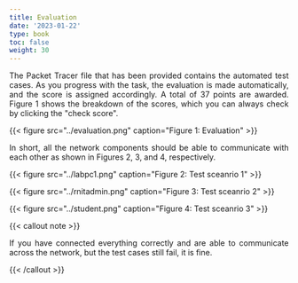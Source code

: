 ```yaml
---
title: Evaluation
date: '2023-01-22'
type: book
toc: false
weight: 30
---
```


<p style="text-align: justify;">
The Packet Tracer file that has been provided contains the automated test cases. As you progress with the task, the evaluation is made automatically, and the score is assigned accordingly. A total of 37 points are awarded. Figure 1 shows the breakdown of the scores, which you can always check by clicking the "check score".
</p>

{{< figure src="../evaluation.png" caption="Figure 1: Evaluation" >}}

<p style="text-align: justify;">
In short, all the network components should be able to communicate with each other as shown in Figures 2, 3, and 4, respectively.
</p>

{{< figure src="../labpc1.png" caption="Figure 2: Test sceanrio 1" >}}

{{< figure src="../rnitadmin.png" caption="Figure 3: Test sceanrio 2" >}}

{{< figure src="../student.png" caption="Figure 4: Test sceanrio 3" >}}

{{< callout note >}}
<p style="text-align: justify;">If you have connected everything correctly and are able to communicate across the network, but the test cases still fail, it is fine.</p>
{{< /callout >}}